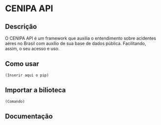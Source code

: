 # CENIPA API

## Descrição
O CENIPA API é um framework que auxilia o entendimento sobre acidentes aéres no Brasil com auxílio de sua base de dados pública. Facilitando, assim, o seu acesso e uso.

## Como usar

    (Inserir aqui o pip)
    
## Importar a bilioteca

    (Comando)

## Documentação

## 
